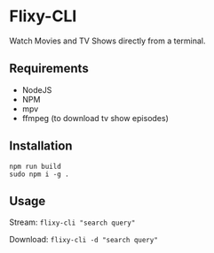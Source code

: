 # Flixy-CLI

Watch Movies and TV Shows directly from a terminal.

## Requirements
- NodeJS
- NPM
- mpv
- ffmpeg (to download tv show episodes)

## Installation
```
npm run build
sudo npm i -g .
```

## Usage
Stream:
`flixy-cli "search query"`

Download:
`flixy-cli -d "search query"`
